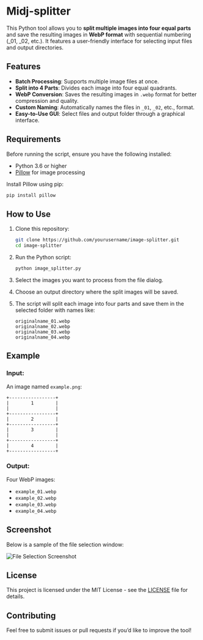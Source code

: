 # Midj-splitter

This Python tool allows you to **split multiple images into four equal parts** and save the resulting images in **WebP format** with sequential numbering (_01, _02, etc.). It features a user-friendly interface for selecting input files and output directories.

## Features
- **Batch Processing**: Supports multiple image files at once.
- **Split into 4 Parts**: Divides each image into four equal quadrants.
- **WebP Conversion**: Saves the resulting images in `.webp` format for better compression and quality.
- **Custom Naming**: Automatically names the files in `_01`, `_02`, etc., format.
- **Easy-to-Use GUI**: Select files and output folder through a graphical interface.

## Requirements
Before running the script, ensure you have the following installed:

- Python 3.6 or higher
- [Pillow](https://pillow.readthedocs.io/) for image processing

Install Pillow using pip:
```bash
pip install pillow
```

## How to Use

1. Clone this repository:
   ```bash
   git clone https://github.com/yourusername/image-splitter.git
   cd image-splitter
   ```

2. Run the Python script:
   ```bash
   python image_splitter.py
   ```

3. Select the images you want to process from the file dialog.
4. Choose an output directory where the split images will be saved.
5. The script will split each image into four parts and save them in the selected folder with names like:
   ```
   originalname_01.webp
   originalname_02.webp
   originalname_03.webp
   originalname_04.webp
   ```

## Example
### Input:
An image named `example.png`:
```
+-----------------+
|        1        |
|                 |
+-----------------+
|        2        |
+-----------------+
|        3        |
|                 |
+-----------------+
|        4        |
+-----------------+
```

### Output:
Four WebP images:
- `example_01.webp`
- `example_02.webp`
- `example_03.webp`
- `example_04.webp`

## Screenshot
Below is a sample of the file selection window:

![File Selection Screenshot](https://via.placeholder.com/450)

## License
This project is licensed under the MIT License - see the [LICENSE](LICENSE) file for details.

## Contributing
Feel free to submit issues or pull requests if you’d like to improve the tool!

